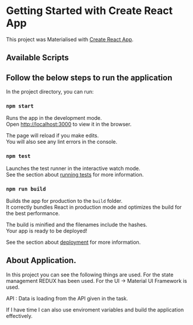 # Getting Started with Create React App

This project was Materialised with [Create React App](https://github.com/facebook/create-react-app).

## Available Scripts 
## Follow the below steps to run the application

In the project directory, you can run:

### `npm start`

Runs the app in the development mode.\
Open [http://localhost:3000](http://localhost:3000) to view it in the browser.

The page will reload if you make edits.\
You will also see any lint errors in the console.

### `npm test`

Launches the test runner in the interactive watch mode.\
See the section about [running tests](https://facebook.github.io/create-react-app/docs/running-tests) for more information.

### `npm run build`

Builds the app for production to the `build` folder.\
It correctly bundles React in production mode and optimizes the build for the best performance.

The build is minified and the filenames include the hashes.\
Your app is ready to be deployed!

See the section about [deployment](https://facebook.github.io/create-react-app/docs/deployment) for more information.

## About Application.

In this project you can see the following things are used.
For the state management REDUX has been used.
For the UI -> Material UI Framework is used.

API : Data is loading from the API given in the task.

If I have time I can also use enviroment variables and build the application effectively.


